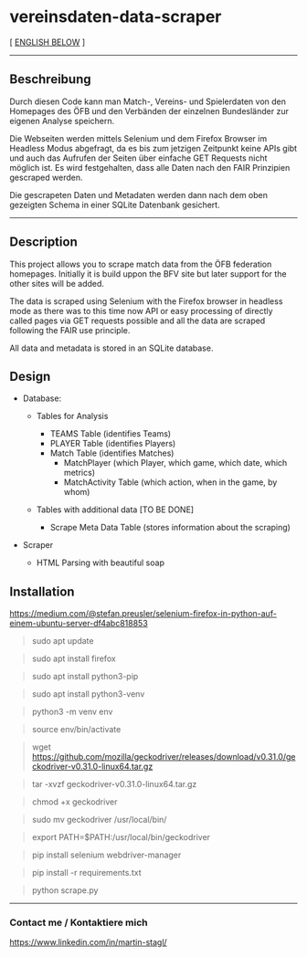# vereinsdaten-data-scraper

[ [ENGLISH BELOW](#description) ]

---

## Beschreibung
Durch diesen Code kann man Match-, Vereins- und Spielerdaten von den Homepages des ÖFB und den Verbänden 
der einzelnen Bundesländer zur eigenen Analyse speichern. 

Die Webseiten werden mittels Selenium und dem Firefox Browser im Headless Modus abgefragt, da es bis zum jetzigen
Zeitpunkt keine APIs gibt und auch das Aufrufen der Seiten über einfache GET Requests nicht möglich ist. 
Es wird festgehalten, dass alle Daten nach den FAIR Prinzipien gescraped werden.

Die gescrapeten Daten und Metadaten werden dann nach dem oben gezeigten Schema in einer SQLite Datenbank gesichert.


---

## Description
This project allows you to scrape match data from the ÖFB federation homepages. 
Initially it is build uppon the BFV site but later support for the other sites will be added.

The data is scraped using Selenium with the Firefox browser in headless mode as there was to this time now API or easy processing of directly called pages via GET requests possible
and all the data are scraped following the FAIR use principle.

All data and metadata is stored in an SQLite database.

## Design
- Database: 
  - Tables for Analysis
    - TEAMS Table (identifies Teams)
    - PLAYER Table (identifies Players)
    - Match Table (identifies Matches)
      - MatchPlayer (which Player, which game, which date, which metrics)
      - MatchActivity Table (which action, when in the game, by whom)
    
  - Tables with additional data [TO BE DONE]
    - Scrape Meta Data Table (stores information about the scraping)
  
- Scraper
  - HTML Parsing with beautiful soap


## Installation
https://medium.com/@stefan.preusler/selenium-firefox-in-python-auf-einem-ubuntu-server-df4abc818853

> sudo apt update

> sudo apt install firefox

> sudo apt install python3-pip

> sudo apt install python3-venv

> python3 -m venv env

> source env/bin/activate

> wget https://github.com/mozilla/geckodriver/releases/download/v0.31.0/geckodriver-v0.31.0-linux64.tar.gz

> tar -xvzf geckodriver-v0.31.0-linux64.tar.gz

> chmod +x geckodriver

> sudo mv geckodriver /usr/local/bin/

> export PATH=$PATH:/usr/local/bin/geckodriver

> pip install selenium webdriver-manager

> pip install -r requirements.txt

> python scrape.py



---
### Contact me / Kontaktiere mich
https://www.linkedin.com/in/martin-stagl/ 


